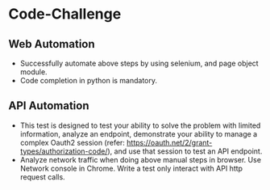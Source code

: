 # Code-Challenge

## Web Automation
- Successfully automate above steps by using selenium, and page object module.
- Code completion in python is mandatory.

## API Automation
- This test is designed to test your ability to solve the problem with limited information,
analyze an endpoint, demonstrate your ability to manage a complex Oauth2 session (refer:
https://oauth.net/2/grant-types/authorization-code/), and use that session to test an API
endpoint.
- Analyze network traffic when doing above manual steps in browser. Use Network console in
Chrome. Write a test only interact with API http request calls.
